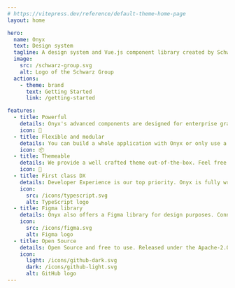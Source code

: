 ```yaml
---
# https://vitepress.dev/reference/default-theme-home-page
layout: home

hero:
  name: Onyx
  text: Design system
  tagline: A design system and Vue.js component library created by Schwarz IT.
  image:
    src: /schwarz-group.svg
    alt: Logo of the Schwarz Group
  actions:
    - theme: brand
      text: Getting Started
      link: /getting-started

features:
  - title: Powerful
    details: Onyx's advanced components are designed for enterprise grade applications. Including everything you need to build your next enterprise or even personal project.
    icon: 🚀
  - title: Flexible and modular
    details: You can build a whole application with Onyx or only use a few of our customizable components into an existing application.
    icon: 📦
  - title: Themeable
    details: We provide a well crafted theme out-of-the-box. Feel free to customize it to perfectly fit your look and feel.
    icon: 🎨
  - title: First class DX
    details: Developer Experience is our top priority. Onyx is fully written in TypeScript with great type support and generically typed components.
    icon:
      src: /icons/typescript.svg
      alt: TypeScript logo
  - title: Figma library
    details: Onyx also offers a Figma library for design purposes. Connecting Design and Development.
    icon:
      src: /icons/figma.svg
      alt: Figma logo
  - title: Open Source
    details: Open Source and free to use. Released under the Apache-2.0 License.
    icon:
      light: /icons/github-dark.svg
      dark: /icons/github-light.svg
      alt: GitHub logo
---
```


<script lang="ts" setup>
import { VPHomeSponsors } from "vitepress/theme";

const sponsors = [
  {
    tier: "Special Partners",
    size: "big",
    items: [
      {
        name: "STACKIT",
        img: "/runs-on-stackit.svg",
        url: "https://www.stackit.de",
      },
    ],
  },
];
</script>

<VPHomeSponsors message="Thanks to our Partners" :data="sponsors" />
